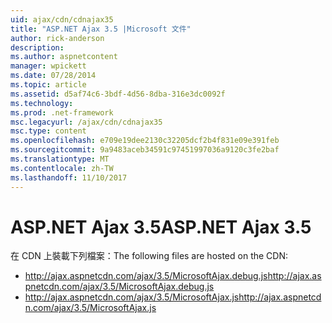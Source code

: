 ```yaml
---
uid: ajax/cdn/cdnajax35
title: "ASP.NET Ajax 3.5 |Microsoft 文件"
author: rick-anderson
description: 
ms.author: aspnetcontent
manager: wpickett
ms.date: 07/28/2014
ms.topic: article
ms.assetid: d5af74c6-3bdf-4d56-8dba-316e3dc0092f
ms.technology: 
ms.prod: .net-framework
msc.legacyurl: /ajax/cdn/cdnajax35
msc.type: content
ms.openlocfilehash: e709e19dee2130c32205dcf2b4f831e09e391feb
ms.sourcegitcommit: 9a9483aceb34591c97451997036a9120c3fe2baf
ms.translationtype: MT
ms.contentlocale: zh-TW
ms.lasthandoff: 11/10/2017
---
```

<a name="aspnet-ajax-35"></a><span data-ttu-id="b8ead-102">ASP.NET Ajax 3.5</span><span class="sxs-lookup"><span data-stu-id="b8ead-102">ASP.NET Ajax 3.5</span></span>
====================
<span data-ttu-id="b8ead-103">在 CDN 上裝載下列檔案：</span><span class="sxs-lookup"><span data-stu-id="b8ead-103">The following files are hosted on the CDN:</span></span>

- <span data-ttu-id="b8ead-104">http://ajax.aspnetcdn.com/ajax/3.5/MicrosoftAjax.debug.js</span><span class="sxs-lookup"><span data-stu-id="b8ead-104">http://ajax.aspnetcdn.com/ajax/3.5/MicrosoftAjax.debug.js</span></span>
- <span data-ttu-id="b8ead-105">http://ajax.aspnetcdn.com/ajax/3.5/MicrosoftAjax.js</span><span class="sxs-lookup"><span data-stu-id="b8ead-105">http://ajax.aspnetcdn.com/ajax/3.5/MicrosoftAjax.js</span></span>

